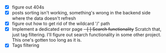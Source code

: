 - [x] figure out 404s
- [x] posts sorting isn't working, something's wrong in the backend side where the data doesn't refresh
- [x] figure out how to get rid of the wildcard '/' path
- [x] Implement a dedicated error page
~~- [ ] Search functionality~~
    Scratch that, just tag filtering. I'll figure out search functionality in some other project.
    This one's gotten too long as it is.
- [x] Tags filtering
